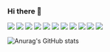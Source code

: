 ### Hi there 👋

<img src="https://img.shields.io/static/v1?style=for-the-badge&logo=appveyor&label=HTML5&message=HTML&color=E34F26" /> <img src="https://img.shields.io/static/v1?style=for-the-badge&logo=appveyor&label=CSS3&message=CSS3&color=1572B6" /> <img src="https://img.shields.io/static/v1?style=for-the-badge&logo=appveyor&label=JavaScript&message=VanillaJs&color=F7DF1E" /> <img src="https://img.shields.io/static/v1?style=for-the-badge&logo=appveyor&label=Node.js&message=Node.js&color=339933" /> <img src="https://img.shields.io/static/v1?style=for-the-badge&logo=appveyor&label=MySQL&message=MySQL&color=4479A1" /> <img src="https://img.shields.io/static/v1?style=for-the-badge&logo=appveyor&label=JSON&message=JSON&color=000000" /> <img src="https://img.shields.io/static/v1?style=for-the-badge&logo=appveyor&label=Adobe Photoshop&message=Photoshop&color=31A8FF" /> <img src="https://img.shields.io/static/v1?style=for-the-badge&logo=appveyor&label=Naver&message=ncloud&color=03C75A" /> <img src="https://img.shields.io/static/v1?style=for-the-badge&logo=appveyor&label=Amazon EC2&message=micro&color=FF9900" /> <img src="https://img.shields.io/static/v1?style=for-the-badge&logo=appveyor&label=Apple&message=macOS&color=000000" /> <img src="https://img.shields.io/badge/Swift-F05138?style=for-the-badge&logo=appveyor&logo=Swift&logoColor=white"/>

![Anurag's GitHub stats](https://github-readme-stats.vercel.app/api?username=hi2102&show_icons=true&theme=radical)
<!--
**hi2102/hi2102** is a ✨ _special_ ✨ repository because its `README.md` (this file) appears on your GitHub profile.

Here are some ideas to get you started:

- 🔭 I’m currently working on ...
- 🌱 I’m currently learning ...
- 👯 I’m looking to collaborate on ...
- 🤔 I’m looking for help with ...
- 💬 Ask me about ...
- 📫 How to reach me: ...
- 😄 Pronouns: ...
- ⚡ Fun fact: ...
-->
